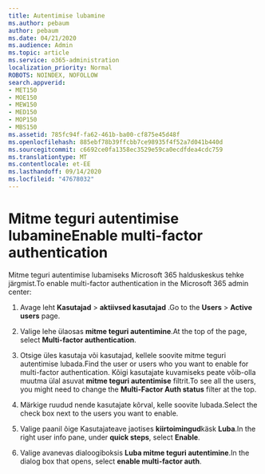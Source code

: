 ```yaml
---
title: Autentimise lubamine
ms.author: pebaum
author: pebaum
ms.date: 04/21/2020
ms.audience: Admin
ms.topic: article
ms.service: o365-administration
localization_priority: Normal
ROBOTS: NOINDEX, NOFOLLOW
search.appverid:
- MET150
- MOE150
- MEW150
- MED150
- MOP150
- MBS150
ms.assetid: 785fc94f-fa62-461b-ba00-cf875e45d48f
ms.openlocfilehash: 885ebf78b39ffcbb7ce98935f4f52a7d041b440d
ms.sourcegitcommit: c6692ce0fa1358ec3529e59ca0ecdfdea4cdc759
ms.translationtype: MT
ms.contentlocale: et-EE
ms.lasthandoff: 09/14/2020
ms.locfileid: "47678032"
---
```

# <a name="enable-multi-factor-authentication"></a><span data-ttu-id="ba654-102">Mitme teguri autentimise lubamine</span><span class="sxs-lookup"><span data-stu-id="ba654-102">Enable multi-factor authentication</span></span>

<span data-ttu-id="ba654-103">Mitme teguri autentimise lubamiseks Microsoft 365 halduskeskus tehke järgmist.</span><span class="sxs-lookup"><span data-stu-id="ba654-103">To enable multi-factor authentication in the Microsoft 365 admin center:</span></span>

1. <span data-ttu-id="ba654-104">Avage leht **Kasutajad** \> **aktiivsed kasutajad** .</span><span class="sxs-lookup"><span data-stu-id="ba654-104">Go to the **Users** \> **Active users** page.</span></span>
    
2. <span data-ttu-id="ba654-105">Valige lehe ülaosas **mitme teguri autentimine**.</span><span class="sxs-lookup"><span data-stu-id="ba654-105">At the top of the page, select **Multi-factor authentication**.</span></span> 
    
3. <span data-ttu-id="ba654-106">Otsige üles kasutaja või kasutajad, kellele soovite mitme teguri autentimise lubada.</span><span class="sxs-lookup"><span data-stu-id="ba654-106">Find the user or users who you want to enable for multi-factor authentication.</span></span> <span data-ttu-id="ba654-107">Kõigi kasutajate kuvamiseks peate võib-olla muutma ülal asuvat **mitme teguri autentimise** filtrit.</span><span class="sxs-lookup"><span data-stu-id="ba654-107">To see all the users, you might need to change the **Multi-Factor Auth status** filter at the top.</span></span>
    
4. <span data-ttu-id="ba654-108">Märkige ruudud nende kasutajate kõrval, kelle soovite lubada.</span><span class="sxs-lookup"><span data-stu-id="ba654-108">Select the check box next to the users you want to enable.</span></span>
    
5.  <span data-ttu-id="ba654-109">Valige paanil õige Kasutajateave jaotises **kiirtoimingud**käsk **Luba**.</span><span class="sxs-lookup"><span data-stu-id="ba654-109">In the right user info pane, under **quick steps**, select **Enable**.</span></span> 
    
6. <span data-ttu-id="ba654-110">Valige avanevas dialoogiboksis **Luba mitme teguri autentimine**.</span><span class="sxs-lookup"><span data-stu-id="ba654-110">In the dialog box that opens, select **enable multi-factor auth**.</span></span> 
    


